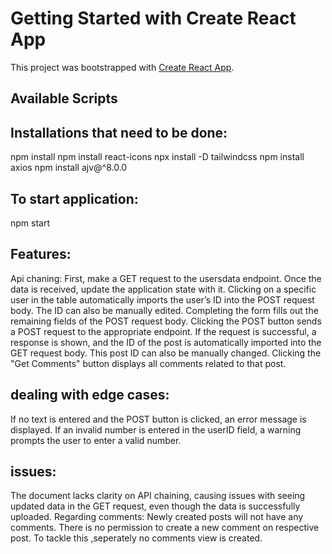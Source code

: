 # Getting Started with Create React App

This project was bootstrapped with [Create React App](https://github.com/facebook/create-react-app).

## Available Scripts
Installations that need to be done:
--------------------------------------------------------------------------------------------------------------------------------------------------
npm install
npm install react-icons 
npx install -D tailwindcss
npm install axios
npm install ajv@^8.0.0


To start application:
----------------------------------------------------------------------------------------------------------------------------------------------------
npm start


Features:
-----------------------------------------------------------------------------------------------------------------------------------------------------
Api chaning:
First, make a GET request to the usersdata endpoint.
Once the data is received, update the application state with it.
Clicking on a specific user in the table automatically imports the user’s ID into the POST request body.
The ID can also be manually edited.
Completing the form fills out the remaining fields of the POST request body.
Clicking the POST button sends a POST request to the appropriate endpoint.
If the request is successful, a response is shown, and the ID of the post is automatically imported into the GET request body.
This post ID can also be manually changed.
Clicking the "Get Comments" button displays all comments related to that post.




dealing with edge cases:
------------------------------------------------------------------------------------------------------------------------------------------------
If no text is entered and the POST button is clicked, an error message is displayed.
If an invalid number is entered in the userID field, a warning prompts the user to enter a valid number.


issues:
-------------------------------------------------------------------------------------------------------------------------------------------------
The document lacks clarity on API chaining, causing issues with seeing updated data in the GET request, even though the data is successfully uploaded.
Regarding comments:
Newly created posts will not have any comments.
There is no permission to create a new comment on respective post.
To tackle this ,seperately no comments view is created.
